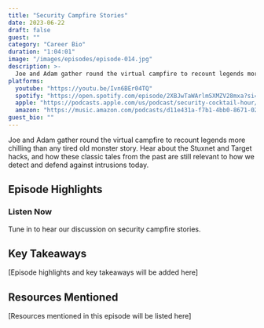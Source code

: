 ```yaml
---
title: "Security Campfire Stories"
date: 2023-06-22
draft: false
guest: ""
category: "Career Bio"
duration: "1:04:01"
image: "/images/episodes/episode-014.jpg"
description: >-
  Joe and Adam gather round the virtual campfire to recount legends more chilling than any tired old monster story. Hear about the Stuxnet and Target hacks, and how these classic tales from the past are still relevant to how we detect and defend against intrusions today.
platforms:
  youtube: "https://youtu.be/Ivn6BEr04TQ"
  spotify: "https://open.spotify.com/episode/2XBJwTaWArlmSXMZV28mxa?si=496fcb915d0d4f22"
  apple: "https://podcasts.apple.com/us/podcast/security-cocktail-hour/id1679376200?i=1000617983279"
  amazon: "https://music.amazon.com/podcasts/d11e431a-f7b1-4bb0-8671-024afce9ade6/security-cocktail-hour"
guest_bio: ""
---
```


Joe and Adam gather round the virtual campfire to recount legends more chilling than any tired old monster story. Hear about the Stuxnet and Target hacks, and how these classic tales from the past are still relevant to how we detect and defend against intrusions today.

## Episode Highlights

### Listen Now

Tune in to hear our discussion on security campfire stories.

## Key Takeaways

[Episode highlights and key takeaways will be added here]

## Resources Mentioned

[Resources mentioned in this episode will be listed here]




